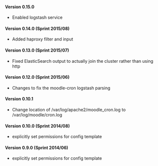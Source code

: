 #### Version 0.15.0
* Enabled logstash service

#### Version 0.14.0 (Sprint 2015/08)
* Added haproxy filter and input

#### Version 0.13.0 (Sprint 2015/07)
* Fixed ElasticSearch output to actually join the cluster rather than using http

#### Version 0.12.0 (Sprint 2015/06)
* Changes to fix the moodle-cron logstash parsing

#### Version 0.10.1
* Change location of /var/log/apache2/moodle_cron.log to /var/log/moodle/cron.log

#### Version 0.10.0 (Sprint 2014/08)
* explicitly set permissions for config template

#### Version 0.9.0 (Sprint 2014/06)
* explicitly set permissions for config template
